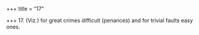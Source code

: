 +++
title = "17"

+++
17. (Viz.) for great crimes difficult (penances) and for trivial faults easy ones.
